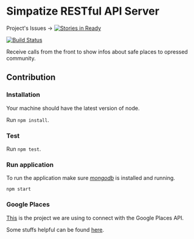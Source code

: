 # Simpatize RESTful API Server
Project's Issues ->  [![Stories in Ready](https://badge.waffle.io/simpatize/simpatize.github.io.svg?label=ready&title=Ready)](http://waffle.io/simpatize/simpatize.github.io)

[![Build Status](https://snap-ci.com/simpatize/api-server/branch/master/build_image)](https://snap-ci.com/simpatize/api-server/branch/master)

Receive calls from the front to show infos about safe places to opressed community.

## Contribution

### Installation

Your machine should have the latest version of node.

Run `npm install`.

### Test

Run `npm test`.

### Run application

To run the application make sure [*mongodb*](https://docs.mongodb.org/getting-started/shell/installation/) is installed and running.

`npm start`

### Google Places

[This](https://github.com/Srirangan/googleplaces.js) is the project we are using to connect with the Google Places API.

Some stuffs helpful can be found [here](https://github.com/Srirangan/googleplaces.js/blob/master/test/GooglePlacesTest.js).
